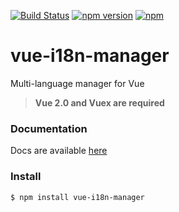 [![Build Status](https://travis-ci.org/MatteoGabriele/vue-i18n-manager.svg?branch=master)](https://travis-ci.org/MatteoGabriele/vue-i18n-manager) [![npm version](https://badge.fury.io/js/vue-i18n-manager.svg)](https://badge.fury.io/js/vue-i18n-manager) [![npm](https://img.shields.io/npm/dt/vue-i18n-manager.svg)](https://www.npmjs.com/package/vue-i18n-manager)

# vue-i18n-manager
Multi-language manager for Vue
>**Vue 2.0 and Vuex are required**

### Documentation
Docs are available [here](https://matteogabriele.gitbooks.io/vue-i18n-manager/content/)

### Install
```bash
$ npm install vue-i18n-manager
```
